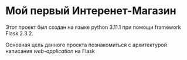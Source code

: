 # Мой первый Интеренет-Магазин

Этот проект был создан на языке python 3.11.1 при помощи framework Flask 2.3.2.

Основная цель данного проекта познакомиться с архитектурой написания *web-application* на Flask



